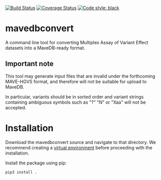 [![Build Status](https://travis-ci.com/VariantEffect/mavedbconvert.svg?branch=main)](https://travis-ci.com/VariantEffect/mavedbconvert)
[![Coverage Status](https://coveralls.io/repos/github/VariantEffect/mavedbconvert/badge.svg?branch=main)](https://coveralls.io/github/VariantEffect/mavedbconvert?branch=main)
[![Code style: black](https://img.shields.io/badge/code%20style-black-000000.svg)](https://github.com/psf/black)

# mavedbconvert
A command line tool for converting Multiplex Assay of Variant Effect datasets into a MaveDB-ready format.

## Important note
This tool may generate input files that are invalid under the forthcoming MAVE-HGVS format,
and therefore will not be suitable for upload to MaveDB.

In particular, variants should be in sorted order and variant strings containing ambiguous symbols such as 
"?" "N" or "Xaa" will not be accepted.

# Installation
Download the mavedbconvert source and navigate to that directory.
We recommend creating a [virtual environment](https://docs.python.org/3/library/venv.html) before proceeding with the installation.

Install the package using pip:

    pip3 install .
